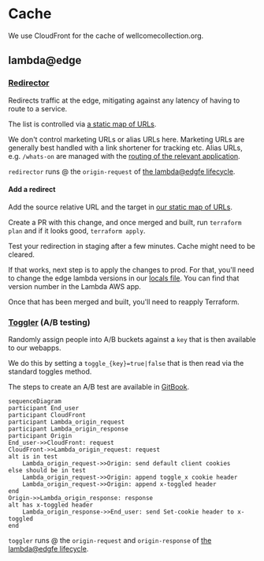 # Cache

We use CloudFront for the cache of wellcomecollection.org.

## lambda@edge

### [Redirector](./edge_lambdas/src/redirector.test.ts)

Redirects traffic at the edge, mitigating against any latency of having to route to a service.

The list is controlled via [a static map of URLs](./edge_lambdas/src/redirects.ts).

We don't control marketing URLs or alias URLs here. Marketing URLs are generally best handled with a
link shortener for tracking etc. Alias URLs, e.g. `/whats-on` are managed with the
[routing of the relevant application](https://github.com/wellcomecollection/wellcomecollection.org/blob/main/content/webapp/server.ts).

`redirector` runs @ the `origin-request` of [the lambda@edgfe lifecycle](https://docs.aws.amazon.com/lambda/latest/dg/lambda-edge.html).

#### Add a redirect

Add the source relative URL and the target in [our static map of URLs](./edge_lambdas/src/redirects.ts).

Create a PR with this change, and once merged and built, run `terraform plan` and if it looks good, `terraform apply`.

Test your redirection in staging after a few minutes. Cache might need to be cleared.

If that works, next step is to apply the changes to prod.
For that, you'll need to change the edge lambda versions in our [locals file](./locals.tf).
You can find that version number in the Lambda AWS app.

Once that has been merged and built, you'll need to reapply Terraform.

### [Toggler](./edge_lambdas/src/toggler.test.ts) (A/B testing)

Randomly assign people into A/B buckets against a `key` that is then available to our webapps.

We do this by setting a `toggle_{key}=true|false` that is then read via the standard toggles method.

The steps to create an A/B test are available in [GitBook](https://app.gitbook.com/o/-LumfFcEMKx4gYXKAZTQ/s/DPDDj27NI2F2kPukWrC1/readme/front-end/a-b-testing).

```mermaid
sequenceDiagram
participant End_user
participant CloudFront
participant Lambda_origin_request
participant Lambda_origin_response
participant Origin
End_user->>CloudFront: request
CloudFront->>Lambda_origin_request: request
alt is in test
    Lambda_origin_request->>Origin: send default client cookies
else should be in test
    Lambda_origin_request->>Origin: append toggle_x cookie header
    Lambda_origin_request->>Origin: append x-toggled header
end
Origin->>Lambda_origin_response: response
alt has x-toggled header
    Lambda_origin_response->>End_user: send Set-cookie header to x-toggled
end
```

`toggler` runs @ the `origin-request` and `origin-response` of [the lambda@edgfe lifecycle](https://docs.aws.amazon.com/lambda/latest/dg/lambda-edge.html).
